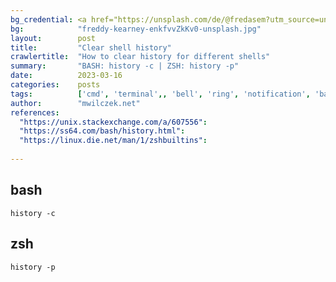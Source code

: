 ```yaml
---
bg_credential: <a href="https://unsplash.com/de/@fredasem?utm_source=unsplash&utm_medium=referral&utm_content=creditCopyText">Freddy Kearney</a> on <a href="https://unsplash.com/photos/enkfvvZkKv0?utm_source=unsplash&utm_medium=referral&utm_content=creditCopyText">Unsplash</a>
bg:            "freddy-kearney-enkfvvZkKv0-unsplash.jpg"
layout:        post
title:         "Clear shell history"
crawlertitle:  "How to clear history for different shells"
summary:       "BASH: history -c | ZSH: history -p"
date:          2023-03-16
categories:    posts
tags:          ['cmd', 'terminal',, 'bell', 'ring', 'notification', 'bash', 'zsh']
author:        "mwilczek.net"
references:
  "https://unix.stackexchange.com/a/607556":
  "https://ss64.com/bash/history.html":
  "https://linux.die.net/man/1/zshbuiltins":
  
---
```


## bash

```shell
history -c
```

## zsh

```shell
history -p
```